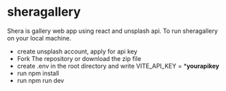 # sheragallery
Shera is gallery web app using react and unsplash api.
To run sheragallery on your local machine.
   - create unsplash account, apply for api key
   - Fork The repository or download the zip file
   - create .env in the root directory and write VITE_API_KEY = *****yourapikey****
   - run npm install
   - run npm run dev
